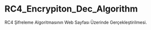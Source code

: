# RC4_Encrypiton_Dec_Algorithm
 RC4 Şifreleme Algoritmasının Web Sayfası Üzerinde Gerçekleştirilmesi.
